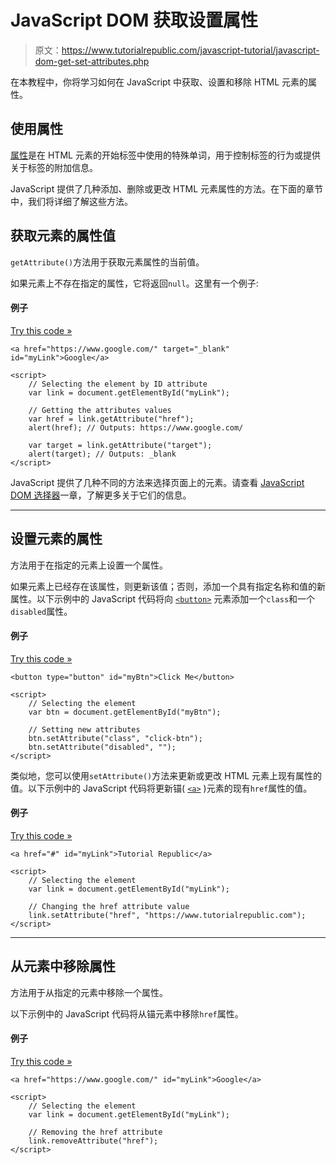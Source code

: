 # JavaScript DOM 获取设置属性

> 原文：<https://www.tutorialrepublic.com/javascript-tutorial/javascript-dom-get-set-attributes.php>

在本教程中，你将学习如何在 JavaScript 中获取、设置和移除 HTML 元素的属性。

## 使用属性

[属性](/html-tutorial/html-attributes.php)是在 HTML 元素的开始标签中使用的特殊单词，用于控制标签的行为或提供关于标签的附加信息。

JavaScript 提供了几种添加、删除或更改 HTML 元素属性的方法。在下面的章节中，我们将详细了解这些方法。

## 获取元素的属性值

`getAttribute()`方法用于获取元素属性的当前值。

如果元素上不存在指定的属性，它将返回`null`。这里有一个例子:

#### 例子

[Try this code »](../codelab.php?topic=javascript&file=get-the-value-of-an-attribute "Try this code using online Editor")

```
<a href="https://www.google.com/" target="_blank" id="myLink">Google</a>

<script>
    // Selecting the element by ID attribute
    var link = document.getElementById("myLink");

    // Getting the attributes values
    var href = link.getAttribute("href");
    alert(href); // Outputs: https://www.google.com/

    var target = link.getAttribute("target");
    alert(target); // Outputs: _blank
</script>
```

JavaScript 提供了几种不同的方法来选择页面上的元素。请查看 [JavaScript DOM 选择器](javascript-dom-selectors.php)一章，了解更多关于它们的信息。

* * *

## 设置元素的属性

方法用于在指定的元素上设置一个属性。

如果元素上已经存在该属性，则更新该值；否则，添加一个具有指定名称和值的新属性。以下示例中的 JavaScript 代码将向 [`<button>`](/html-reference/html-button-tag.php) 元素添加一个`class`和一个`disabled`属性。

#### 例子

[Try this code »](../codelab.php?topic=javascript&file=set-an-attribute-on-an-element "Try this code using online Editor")

```
<button type="button" id="myBtn">Click Me</button>

<script>
    // Selecting the element
    var btn = document.getElementById("myBtn");

    // Setting new attributes
    btn.setAttribute("class", "click-btn");
    btn.setAttribute("disabled", "");
</script>
```

类似地，您可以使用`setAttribute()`方法来更新或更改 HTML 元素上现有属性的值。以下示例中的 JavaScript 代码将更新锚( [`<a>`](/html-reference/html-a-tag.php) )元素的现有`href`属性的值。

#### 例子

[Try this code »](../codelab.php?topic=javascript&file=change-the-value-of-an-attribute "Try this code using online Editor")

```
<a href="#" id="myLink">Tutorial Republic</a>

<script>
    // Selecting the element
    var link = document.getElementById("myLink");

    // Changing the href attribute value
    link.setAttribute("href", "https://www.tutorialrepublic.com");
</script>
```

* * *

## 从元素中移除属性

方法用于从指定的元素中移除一个属性。

以下示例中的 JavaScript 代码将从锚元素中移除`href`属性。

#### 例子

[Try this code »](../codelab.php?topic=javascript&file=remove-an-attribute-from-an-element "Try this code using online Editor")

```
<a href="https://www.google.com/" id="myLink">Google</a>

<script>
    // Selecting the element
    var link = document.getElementById("myLink");

    // Removing the href attribute
    link.removeAttribute("href");
</script>
```